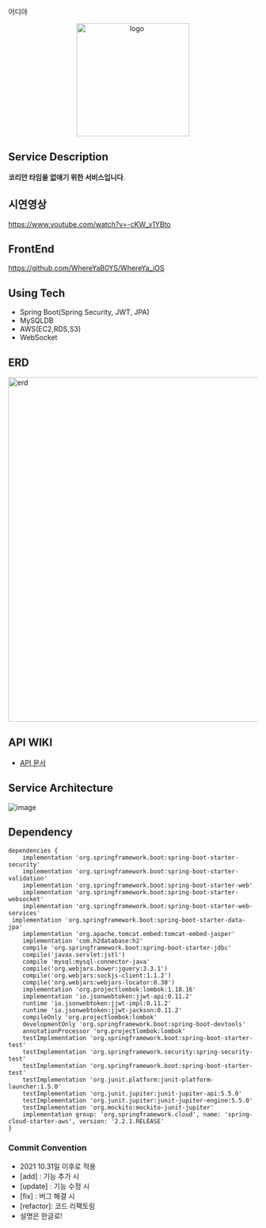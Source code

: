 어디야
<div align="center">
<img width="228" alt="logo" src="https://user-images.githubusercontent.com/63579113/119791189-8d3e0a00-bf0f-11eb-943c-be697b653ce1.png">
</div>


 ## Service Description 
 **코리안 타임을 없애기 위한 서비스입니다**. 
 
 ## 시연영상
 https://www.youtube.com/watch?v=-cKW_v1YBto
 
 ## FrontEnd
 https://github.com/WhereYaB0YS/WhereYa_iOS

 ## Using Tech
 - Spring Boot(Spring Security, JWT, JPA)
 - MySQLDB
 - AWS(EC2,RDS,S3) 
 - WebSocket 

## ERD 
<img width="695" alt="erd" src="https://user-images.githubusercontent.com/63579113/120812992-7428ff00-c588-11eb-9179-de157338a685.png">

 ## API WIKI 
- [API 문서](https://github.com/Yboyu0u/WhereYouAt_API/wiki)

## Service Architecture 
![image](https://user-images.githubusercontent.com/63579113/121895281-01bfd800-cd5b-11eb-8501-6ce0a479f47a.png)

## Dependency
```
dependencies {
	implementation 'org.springframework.boot:spring-boot-starter-security'
	implementation 'org.springframework.boot:spring-boot-starter-validation'
	implementation 'org.springframework.boot:spring-boot-starter-web'
	implementation 'org.springframework.boot:spring-boot-starter-websocket'
	implementation 'org.springframework.boot:spring-boot-starter-web-services'
 implementation 'org.springframework.boot:spring-boot-starter-data-jpa'
	implementation 'org.apache.tomcat.embed:tomcat-embed-jasper'
	implementation 'com.h2database:h2'
	compile 'org.springframework.boot:spring-boot-starter-jdbc'
	compile('javax.servlet:jstl')
	compile 'mysql:mysql-connector-java'
	compile('org.webjars.bower:jquery:3.3.1')
	compile('org.webjars:sockjs-client:1.1.2')
	compile('org.webjars:webjars-locator:0.30')
	implementation 'org.projectlombok:lombok:1.18.16'
	implementation 'io.jsonwebtoken:jjwt-api:0.11.2'
	runtime 'io.jsonwebtoken:jjwt-impl:0.11.2'
	runtime 'io.jsonwebtoken:jjwt-jackson:0.11.2'
	compileOnly 'org.projectlombok:lombok'
	developmentOnly 'org.springframework.boot:spring-boot-devtools'
	annotationProcessor 'org.projectlombok:lombok'
	testImplementation 'org.springframework.boot:spring-boot-starter-test'
	testImplementation 'org.springframework.security:spring-security-test'
	testImplementation 'org.springframework.boot:spring-boot-starter-test'
	testImplementation 'org.junit.platform:junit-platform-launcher:1.5.0'
	testImplementation 'org.junit.jupiter:junit-jupiter-api:5.5.0'
	testImplementation 'org.junit.jupiter:junit-jupiter-engine:5.5.0'
	testImplementation 'org.mockito:mockito-junit-jupiter'
	implementation group: 'org.springframework.cloud', name: 'spring-cloud-starter-aws', version: '2.2.1.RELEASE'
}
```
### Commit Convention
- 2021 10.31일 이후로 적용
- [add] : 기능 추가 시
- [update] : 기능 수정 시
- [fix] : 버그 해결 시
- [refactor]: 코드 리팩토링
- 설명은 한글로!
